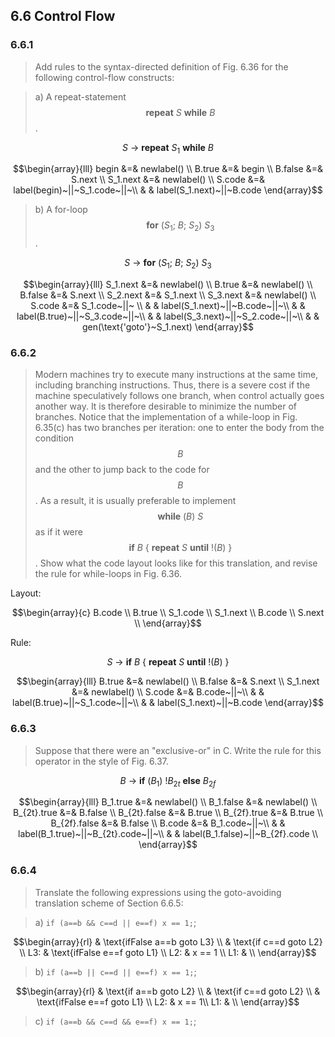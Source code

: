## 6.6 Control Flow

### 6.6.1

> Add rules to the syntax-directed definition of Fig. 6.36 for the following control-flow constructs:

> a) A repeat-statement $$\mathbf{repeat}~S~\mathbf{while}~B$$.

$$S~\rightarrow~\mathbf{repeat}~S_1~\mathbf{while}~B$$

$$\begin{array}{lll}
begin &=& newlabel() \\
B.true &=& begin \\
B.false &=& S.next \\
S_1.next &=& newlabel() \\
S.code &=& label(begin)~||~S_1.code~||~\\
& & label(S_1.next)~||~B.code
\end{array}$$

> b) A for-loop $$\mathbf{for}~(S_1;~B;~S_2)~S_3$$.

$$S~\rightarrow~\mathbf{for}~(S_1;~B;~S_2)~S_3$$

$$\begin{array}{lll}
S_1.next &=& newlabel() \\
B.true &=& newlabel() \\
B.false &=& S.next \\
S_2.next &=& S_1.next \\
S_3.next &=& newlabel() \\
S.code &=& S_1.code~||~ \\
& & label(S_1.next)~||~B.code~||~\\
& & label(B.true)~||~S_3.code~||~\\
& & label(S_3.next)~||~S_2.code~||~\\
& & gen(\text{'goto'}~S_1.next)
\end{array}$$

### 6.6.2

> Modern machines try to execute many instructions at the same time, including branching instructions. Thus, there is a severe cost if the machine speculatively follows one branch, when control actually goes another way. It is therefore desirable to minimize the number of branches. Notice that the implementation of a while-loop in Fig. 6.35(c) has two branches per iteration: one to enter the body from the condition $$B$$ and the other to jump back to the code for $$B$$. As a result, it is usually preferable to implement $$\mathbf{while}~(B)~S$$ as if it were $$\mathbf{if}~B~\{~\mathbf{repeat}~S~\mathbf{until}~!(B)~\}$$. Show what the code layout looks like for this translation, and revise the rule for while-loops in Fig. 6.36.

Layout:

$$\begin{array}{c}
B.code \\
B.true \\
S_1.code \\
S_1.next \\
B.code \\
S.next \\
\end{array}$$

Rule:

$$S~\rightarrow~\mathbf{if}~B~\{~\mathbf{repeat}~S~\mathbf{until}~!(B)~\}$$

$$\begin{array}{lll}
B.true &=& newlabel() \\
B.false &=& S.next \\
S_1.next &=& newlabel() \\
S.code &=& B.code~||~\\
& & label(B.true)~||~S_1.code~||~\\
& & label(S_1.next)~||~B.code
\end{array}$$

### 6.6.3

> Suppose that there were an "exclusive-or" in C. Write the rule for this operator in the style of Fig. 6.37.

$$B~\rightarrow~\mathbf{if}~(B_1)~!B_{2t}~\mathbf{else}~B_{2f}$$

$$\begin{array}{lll}
B_1.true &=& newlabel() \\
B_1.false &=& newlabel() \\
B_{2t}.true &=& B.false \\
B_{2t}.false &=& B.true \\
B_{2f}.true &=& B.true \\
B_{2f}.false &=& B.false \\
B.code &=& B_1.code~||~\\
& & label(B_1.true)~||~B_{2t}.code~||~\\
& & label(B_1.false)~||~B_{2f}.code \\
\end{array}$$

### 6.6.4

> Translate the following expressions using the goto-avoiding translation scheme of Section 6.6.5:

> a) `if (a==b && c==d || e==f) x == 1;`;

$$\begin{array}{rl}
& \text{ifFalse a==b goto L3} \\
& \text{if c==d goto L2} \\
L3: & \text{ifFalse e==f goto L1} \\
L2: & x == 1 \\
L1: & \\
\end{array}$$

> b) `if (a==b || c==d || e==f) x == 1;`;

$$\begin{array}{rl}
& \text{if a==b goto L2} \\
& \text{if c==d goto L2} \\
& \text{ifFalse e==f goto L1} \\
L2: & x == 1\\
L1: & \\
\end{array}$$

> c) `if (a==b && c==d && e==f) x == 1;`;
